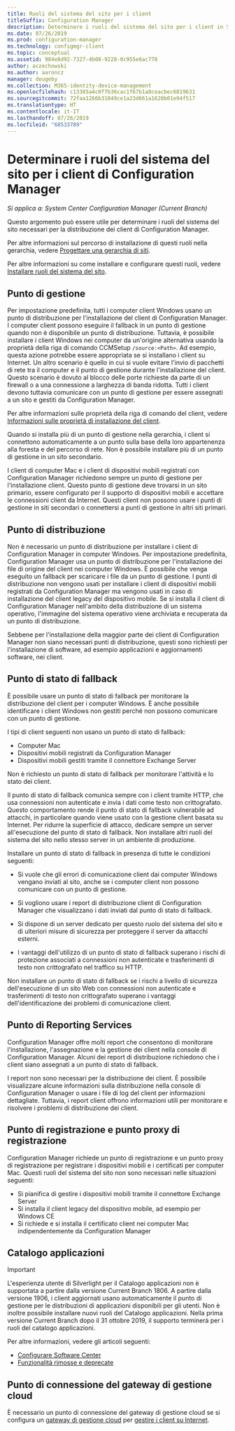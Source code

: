 ```yaml
---
title: Ruoli del sistema del sito per i client
titleSuffix: Configuration Manager
description: Determinare i ruoli del sistema del sito per i client in System Center Configuration Manager.
ms.date: 07/26/2019
ms.prod: configuration-manager
ms.technology: configmgr-client
ms.topic: conceptual
ms.assetid: 984e8d92-7327-4b08-9228-0c955e6ac778
author: aczechowski
ms.author: aaroncz
manager: dougeby
ms.collection: M365-identity-device-management
ms.openlocfilehash: c13385a4c0f7b36cac1f67b1a8ceacbec6819631
ms.sourcegitcommit: 72faa1266b31849ce1a23d661a1620b01e94f517
ms.translationtype: HT
ms.contentlocale: it-IT
ms.lasthandoff: 07/26/2019
ms.locfileid: "68533789"
---
```

# <a name="determine-the-site-system-roles-for-configuration-manager-clients"></a>Determinare i ruoli del sistema del sito per i client di Configuration Manager

*Si applica a: System Center Configuration Manager (Current Branch)*

Questo argomento può essere utile per determinare i ruoli del sistema del sito necessari per la distribuzione dei client di Configuration Manager.

Per altre informazioni sul percorso di installazione di questi ruoli nella gerarchia, vedere [Progettare una gerarchia di siti](/sccm/core/plan-design/hierarchy/design-a-hierarchy-of-sites).  

Per altre informazioni su come installare e configurare questi ruoli, vedere [Installare ruoli del sistema del sito](/sccm/core/servers/deploy/configure/install-site-system-roles).  

## <a name="management-point"></a>Punto di gestione

Per impostazione predefinita, tutti i computer client Windows usano un punto di distribuzione per l'installazione del client di Configuration Manager. I computer client possono eseguire il fallback in un punto di gestione quando non è disponibile un punto di distribuzione. Tuttavia, è possibile installare i client Windows nei computer da un'origine alternativa usando la proprietà della riga di comando CCMSetup `/source:<Path>`. Ad esempio, questa azione potrebbe essere appropriata se si installano i client su Internet. Un altro scenario è quello in cui si vuole evitare l'invio di pacchetti di rete tra il computer e il punto di gestione durante l'installazione del client. Questo scenario è dovuto al blocco delle porte richieste da parte di un firewall o a una connessione a larghezza di banda ridotta. Tutti i client devono tuttavia comunicare con un punto di gestione per essere assegnati a un sito e gestiti da Configuration Manager.  

Per altre informazioni sulle proprietà della riga di comando del client, vedere [Informazioni sulle proprietà di installazione del client](/sccm/core/clients/deploy/about-client-installation-properties).  

Quando si installa più di un punto di gestione nella gerarchia, i client si connettono automaticamente a un punto sulla base della loro appartenenza alla foresta e del percorso di rete. Non è possibile installare più di un punto di gestione in un sito secondario.  

I client di computer Mac e i client di dispositivi mobili registrati con Configuration Manager richiedono sempre un punto di gestione per l'installazione client. Questo punto di gestione deve trovarsi in un sito primario, essere configurato per il supporto di dispositivi mobili e accettare le connessioni client da Internet. Questi client non possono usare i punti di gestione in siti secondari o connettersi a punti di gestione in altri siti primari.  

## <a name="distribution-point"></a>Punto di distribuzione

Non è necessario un punto di distribuzione per installare i client di Configuration Manager in computer Windows. Per impostazione predefinita, Configuration Manager usa un punto di distribuzione per l'installazione dei file di origine del client nei computer Windows. È possibile che venga eseguito un fallback per scaricare i file da un punto di gestione. I punti di distribuzione non vengono usati per installare i client di dispositivi mobili registrati da Configuration Manager ma vengono usati in caso di installazione del client legacy del dispositivo mobile. Se si installa il client di Configuration Manager nell'ambito della distribuzione di un sistema operativo, l'immagine del sistema operativo viene archiviata e recuperata da un punto di distribuzione.

Sebbene per l'installazione della maggior parte dei client di Configuration Manager non siano necessari punti di distribuzione, questi sono richiesti per l'installazione di software, ad esempio applicazioni e aggiornamenti software, nei client.  

## <a name="fallback-status-point"></a>Punto di stato di fallback

È possibile usare un punto di stato di fallback per monitorare la distribuzione del client per i computer Windows. È anche possibile identificare i client Windows non gestiti perché non possono comunicare con un punto di gestione.

I tipi di client seguenti non usano un punto di stato di fallback:

- Computer Mac
- Dispositivi mobili registrati da Configuration Manager
- Dispositivi mobili gestiti tramite il connettore Exchange Server

Non è richiesto un punto di stato di fallback per monitorare l'attività e lo stato dei client.  

Il punto di stato di fallback comunica sempre con i client tramite HTTP, che usa connessioni non autenticate e invia i dati come testo non crittografato. Questo comportamento rende il punto di stato di fallback vulnerabile ad attacchi, in particolare quando viene usato con la gestione client basata su Internet. Per ridurre la superficie di attacco, dedicare sempre un server all'esecuzione del punto di stato di fallback. Non installare altri ruoli del sistema del sito nello stesso server in un ambiente di produzione.  

Installare un punto di stato di fallback in presenza di tutte le condizioni seguenti:  

- Si vuole che gli errori di comunicazione client dai computer Windows vengano inviati al sito, anche se i computer client non possono comunicare con un punto di gestione.  

- Si vogliono usare i report di distribuzione client di Configuration Manager che visualizzano i dati inviati dal punto di stato di fallback.  

- Si dispone di un server dedicato per questo ruolo del sistema del sito e di ulteriori misure di sicurezza per proteggere il server da attacchi esterni.  

- I vantaggi dell'utilizzo di un punto di stato di fallback superano i rischi di protezione associati a connessioni non autenticate e trasferimenti di testo non crittografato nel traffico su HTTP.  

Non installare un punto di stato di fallback se i rischi a livello di sicurezza dell'esecuzione di un sito Web con connessioni non autenticate e trasferimenti di testo non crittografato superano i vantaggi dell'identificazione dei problemi di comunicazione client.  

## <a name="reporting-services-point"></a>Punto di Reporting Services

Configuration Manager offre molti report che consentono di monitorare l'installazione, l'assegnazione e la gestione dei client nella console di Configuration Manager. Alcuni dei report di distribuzione richiedono che i client siano assegnati a un punto di stato di fallback.  

I report non sono necessari per la distribuzione dei client. È possibile visualizzare alcune informazioni sulla distribuzione nella console di Configuration Manager o usare i file di log del client per informazioni dettagliate. Tuttavia, i report client offrono informazioni utili per monitorare e risolvere i problemi di distribuzione dei client.  

## <a name="enrollment-point-and-enrollment-proxy-point"></a>Punto di registrazione e punto proxy di registrazione

Configuration Manager richiede un punto di registrazione e un punto proxy di registrazione per registrare i dispositivi mobili e i certificati per computer Mac. Questi ruoli del sistema del sito non sono necessari nelle situazioni seguenti:

- Si pianifica di gestire i dispositivi mobili tramite il connettore Exchange Server
- Si installa il client legacy del dispositivo mobile, ad esempio per Windows CE
- Si richiede e si installa il certificato client nei computer Mac indipendentemente da Configuration Manager

## <a name="application-catalog"></a>Catalogo applicazioni

> [!Important]  
> L'esperienza utente di Silverlight per il Catalogo applicazioni non è supportata a partire dalla versione Current Branch 1806. A partire dalla versione 1906, i client aggiornati usano automaticamente il punto di gestione per le distribuzioni di applicazioni disponibili per gli utenti. Non è inoltre possibile installare nuovi ruoli del Catalogo applicazioni. Nella prima versione Current Branch dopo il 31 ottobre 2019, il supporto terminerà per i ruoli del catalogo applicazioni.  
>
> Per altre informazioni, vedere gli articoli seguenti:
>
> - [Configurare Software Center](/sccm/apps/plan-design/plan-for-software-center#bkmk_userex)
> - [Funzionalità rimosse e deprecate](/sccm/core/plan-design/changes/deprecated/removed-and-deprecated-cmfeatures)  

## <a name="cloud-management-gateway-connector-point"></a>Punto di connessione del gateway di gestione cloud

È necessario un punto di connessione del gateway di gestione cloud se si configura un [gateway di gestione cloud](/sccm/core/clients/manage/setup-cloud-management-gateway) per [gestire i client su Internet](/sccm/core/clients/manage/manage-clients-internet).
